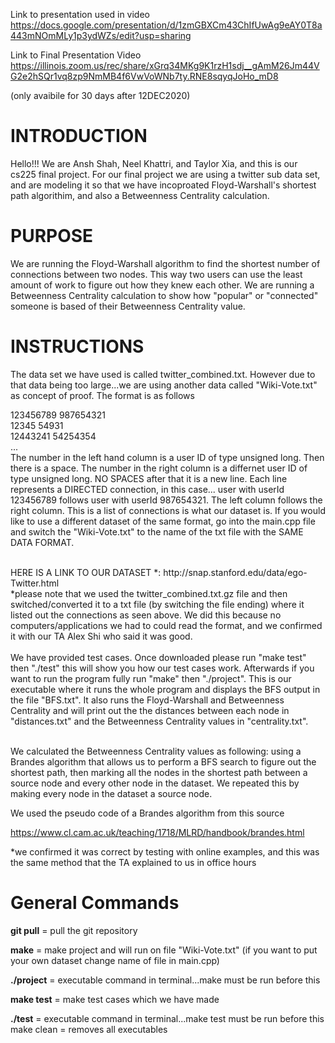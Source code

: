 

Link to presentation used in video https://docs.google.com/presentation/d/1zmGBXCm43ChIfUwAg9eAY0T8a443mNOmMLy1p3ydWZs/edit?usp=sharing

Link to Final Presentation Video https://illinois.zoom.us/rec/share/xGrq34MKg9K1rzH1sdj__gAmM26Jm44VG2e2hSQr1vq8zp9NmMB4f6VwVoWNb7ty.RNE8sqyqJoHo_mD8 

(only avaibile for 30 days after 12DEC2020)



# **INTRODUCTION** #

Hello!!! We are Ansh Shah, Neel Khattri, and Taylor Xia, and this is our cs225 final project. For our final project we are using a twitter sub data set, and are modeling it so that we have incoproated Floyd-Warshall's shortest path algorithim, and also a Betweenness Centrality calculation. 

# **PURPOSE** #

We are running the Floyd-Warshall algorithm to find the shortest number of connections between two nodes. This way two users can use the least amount of work to figure out how they knew each other. We are running a Betweenness Centrality calculation to show how "popular" or "connected" someone is based of their Betweenness Centrality value.

# **INSTRUCTIONS** #

The data set we have used is called twitter_combined.txt. However due to that data being too large...we are using another data called "Wiki-Vote.txt" as concept of proof. The format is as follows

123456789 987654321 <br />
12345 54931 <br />
12443241 54254354 <br />
...
<br />
The number in the left hand column is a user ID of type unsigned long. Then there is a space. The number in the right column is a differnet user ID of type unsigned long. NO SPACES after that it is a new line. Each line represents a DIRECTED connection, in this case... user with userId 123456789 follows user with userId 987654321. The left column follows the right column. This is a list of connections is what our dataset is. If you would like to use a different dataset of the same format, go into the main.cpp file and switch the "Wiki-Vote.txt" to the name of the txt file with the SAME DATA FORMAT.

<br />
HERE IS A LINK TO OUR DATASET *: http://snap.stanford.edu/data/ego-Twitter.html<br />
*please note that we used the twitter_combined.txt.gz file and then switched/converted it to a txt file (by switching the file ending) where it listed out the connections as seen above. We did this because no computers/applications we had to could read the format, and we confirmed it with our TA Alex Shi who said it was good.

<br />
<br />
We have provided test cases. Once downloaded please run "make test" then "./test" this will show you how our test cases work. Afterwards if you want to run the program fully run "make" then "./project". This is our executable where it runs the whole program and displays the BFS output in the file "BFS.txt". It also runs the Floyd-Warshall and Betweenness Centrality and will print out the the distances between each node in "distances.txt" and the Betweenness Centrality values in "centrality.txt".

<br />
<br />

We calculated the Betweenness Centrality values as following: using a Brandes algorithm that allows us to perform a BFS search to figure out the shortest path, then marking all the nodes in the shortest path between a source node and every other node in the dataset. We repeated this by making every node in the dataset a source node.

We used the pseudo code of a Brandes algorithm from this source

https://www.cl.cam.ac.uk/teaching/1718/MLRD/handbook/brandes.html

*we confirmed it was correct by testing with online examples, and this was the same method that the TA explained to us in office hours

# **General Commands** #

**git pull** = pull the git repository

**make** = make project and will run on file "Wiki-Vote.txt" (if you want to put your own dataset change name of file in main.cpp)

**./project** = executable command in terminal...make must be run before this

**make test** = make test cases which we have made

**./test** = executable command in terminal...make test must be run before this
make clean = removes all executables


